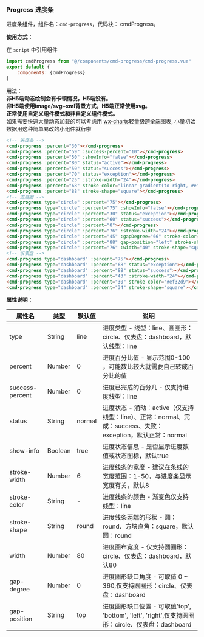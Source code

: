 ### Progress 进度条

进度条组件，组件名：``cmd-progress``，代码块： cmdProgress。

**使用方式：**

在 ``script`` 中引用组件 

```javascript
import cmdProgress from "@/components/cmd-progress/cmd-progress.vue"
export default {
    components: {cmdProgress}
}
```

用法：   
**非H5端动态绘制会有卡顿情况，H5端没有。**    
**非H5端使用image/svg+xml背景方式，H5端正常使用svg。**    
**正常使用自定义组件模式和非自定义组件模式。**    
如果需要快速大量动态加载的可以考虑用
[wx-charts轻量级跨全端图表]("https://ext.dcloud.net.cn/plugin?id=271"),
小量初始数据用这种简单易改的小组件就行啦    

```html
<!-- 进度条 --> 
<cmd-progress :percent="30"></cmd-progress>
<cmd-progress :percent="59" :success-percent="10"></cmd-progress>
<cmd-progress :percent="50" :showInfo="false"></cmd-progress>
<cmd-progress :percent="80" status="active"></cmd-progress>
<cmd-progress :percent="50" status="success"></cmd-progress>
<cmd-progress :percent="70" status="exception"></cmd-progress>
<cmd-progress :percent="25" :stroke-width="24"></cmd-progress>
<cmd-progress :percent="68" stroke-color="linear-gradient(to right, #ef32d9, #89fffd)"></cmd-progress>
<cmd-progress :percent="88" stroke-shape="square"></cmd-progress>
<!-- 进度圈 -->
<cmd-progress type="circle" :percent="75"></cmd-progress>
<cmd-progress type="circle" :percent="75" :showInfo="false"></cmd-progress>
<cmd-progress type="circle" :percent="30" status="exception"></cmd-progress>
<cmd-progress type="circle" :percent="60" status="success"></cmd-progress>
<cmd-progress type="circle" :percent="0"></cmd-progress>
<cmd-progress type="circle" :percent="76" :stroke-width="24"></cmd-progress>
<cmd-progress type="circle" :percent="45" :gapDegree="66" stroke-color="#ef32d9"></cmd-progress>
<cmd-progress type="circle" :percent="88" gap-position="left" stroke-shape="square"></cmd-progress>
<cmd-progress type="circle" :percent="76" :width="40" stroke-shape="square"></cmd-progress>
<!-- 仪表盘 -->
<cmd-progress type="dashboard" :percent="75"></cmd-progress>
<cmd-progress type="dashboard" :percent="68" status="exception"></cmd-progress>
<cmd-progress type="dashboard" :percent="88" status="success"></cmd-progress>
<cmd-progress type="dashboard" :percent="43" :stroke-width="24"></cmd-progress>
<cmd-progress type="dashboard" :percent="30" stroke-color="#ef32d9"></cmd-progress>
<cmd-progress type="dashboard" :percent="34" stroke-shape="square"></cmd-progress>
```
 
**属性说明：**

|属性名			|类型	|默认值	|说明																										|
|---			|----	|---	|---																										|
|type			|String	|line	|进度类型 - 线型：line、圆圈形：circle、仪表盘：dashboard，默认线型：line									|
|percent		|Number	|0		|进度百分比值 - 显示范围0-100 ，可能数比较大就需要自己转成百分比的值										|
|success-percent|Number	|0		|进度已完成的百分几 - 仅支持进度线型：line																	|
|status			|String	|normal	|进度状态 - 涌动：active（仅支持线型：line）、正常：normal、完成：success、失败：exception，默认正常：normal|
|show-info		|Boolean|true	|进度状态信息 - 是否显示进度数值或状态图标，默认true														|
|stroke-width	|Number	|6		|进度线条的宽度 - 建议在条线的宽度范围：1-50，与进度条显示宽度有关，默认8									|
|stroke-color	|String	|-		|进度线条的颜色 - 渐变色仅支持线型：line																	|
|stroke-shape	|String	|round	|进度线条两端的形状 - 圆：round、方块直角：square，默认圆：round											|
|width			|Number	|80		|进度画布宽度 - 仅支持圆圈形：circle、仪表盘：dashboard，默认80												|
|gap-degree		|Number	|0		|进度圆形缺口角度 - 可取值 0 ~ 360,仅支持圆圈形：circle、仪表盘：dashboard									|
|gap-position	|String	|top	|进度圆形缺口位置 - 可取值'top', 'bottom', 'left', 'right',仅支持圆圈形：circle、仪表盘：dashboard			|
